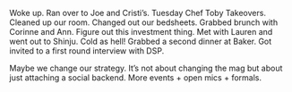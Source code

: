 Woke up. Ran over to Joe and Cristi’s. Tuesday Chef Toby Takeovers. Cleaned up our room. Changed out our bedsheets. Grabbed brunch with Corinne and Ann. Figure out this investment thing. Met with Lauren and went out to Shinju. Cold as hell\! Grabbed a second dinner at Baker. Got invited to a first round interview with DSP.

Maybe we change our strategy. It’s not about changing the mag but about just attaching a social backend. More events \+ open mics \+ formals.
